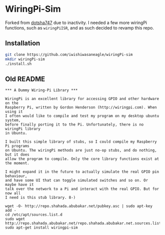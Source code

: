 # WiringPi-Sim

Forked from [dotsha747](https://github.com/dotsha747/WiringPi-Sim) due to inactivity. I needed a few more wiringPi functions, such as `wiringPiISR`, and as such decided to revamp this repo.

## Installation

```bash
git clone https://github.com/iwishiwasaneagle/wiringPi-sim
mkdir wiringPi-sim
./install.sh
```

## Old README

```
*** A Dummy Wiring-Pi Library ***

WiringPi is an excellent library for accessing GPIO and other hardware on the
Raspberry Pi, written by Gordon Henderson (http://wiringpi.com). When using it
I often would like to compile and test my program on my desktop ubuntu system, 
before finally porting it to the Pi. Unfortunately, there is no wiringPi library
in Ubuntu. 

I built this simple library of stubs, so I could compile my Raspberry Pi programs
on Ubuntu. The wiringPi methods are just no-op stubs, and do nothing, but it does
allow the program to compile. Only the core library functions exist at the moment.

I might expand it in the future to actually simulate the real GPIO pin behaviour,
and have some UI that can toggle simulated switches and so on. Or maybe have it
talk over the network to a Pi and interact with the real GPIO. But for now all
I need is this stub library. 8-)

wget -O- http://repo.shahada.abubakar.net/pubkey.asc | sudo apt-key add -
cd /etc/apt/sources.list.d
sudo wget http://repo.shahada.abubakar.net/repo.shahada.abubakar.net.sources.list
sudo apt-get install wiringpi-sim
```
